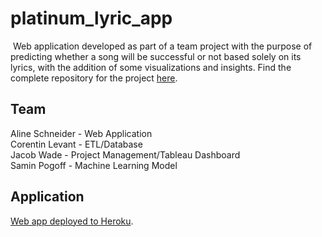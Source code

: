 # platinum_lyric_app
​
Web application developed as part of a team project with the purpose of predicting whether a song will be successful or not based solely on its lyrics, with the addition of some visualizations and insights. Find the complete repository for the project [here](https://github.com/jwade688/platinum_lyric_project).

## Team
Aline Schneider - Web Application\
Corentin Levant - ETL/Database\
Jacob Wade - Project Management/Tableau Dashboard\
Samin Pogoff - Machine Learning Model

## Application
[Web app deployed to Heroku](https://platinum-lyric.herokuapp.com/).